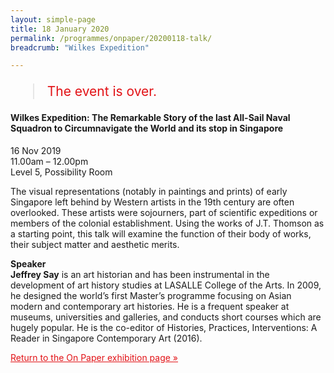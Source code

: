 ```yaml
---
layout: simple-page
title: 18 January 2020
permalink: /programmes/onpaper/20200118-talk/
breadcrumb: "Wilkes Expedition"

---
```


<blockquote style="color: #E21216; font-size: 150%;">The event is over.</blockquote>

#### Wilkes Expedition: The Remarkable Story of the last All-Sail Naval Squadron to Circumnavigate the World and its stop in Singapore

16 Nov 2019<br>
11.00am – 12.00pm<br>
Level 5, Possibility Room<br>

The visual representations (notably in paintings and prints) of early Singapore left behind by Western artists in the 19th century are often overlooked. These artists were sojourners, part of scientific expeditions or members of the colonial establishment. Using the works of J.T. Thomson as a starting point, this talk will examine the function of their body of works, their subject matter and aesthetic merits. 

__Speaker__<br>
__Jeffrey Say__ is an art historian and has been instrumental in the development of art history studies at LASALLE College of the Arts. In 2009, he designed the world’s first Master’s programme focusing on Asian modern and contemporary art histories. He is a frequent speaker at museums, universities and galleries, and conducts short courses which are hugely popular. He is the co-editor of Histories, Practices, Interventions: A Reader in Singapore Contemporary Art (2016).

<a href="/exhibitions/past-exhibitions/onpaper/" style="color:#E21216;">Return to the On Paper exhibition page &#187;</a>
